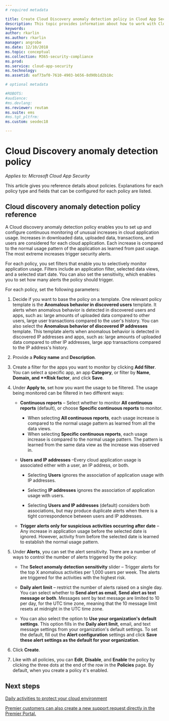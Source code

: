 ```yaml
---
# required metadata

title: Create Cloud Discovery anomaly detection policy in Cloud App Security
description: This topic provides information about how to work with Cloud Discovery anomaly detection policies.
keywords:
author: rkarlin
ms.author: rkarlin
manager: angrobe
ms.date: 12/10/2018
ms.topic: conceptual
ms.collection: M365-security-compliance
ms.prod:
ms.service: cloud-app-security
ms.technology:
ms.assetid: eaf73af0-7610-4903-b656-8d90b1d2b18c

# optional metadata

#ROBOTS:
#audience:
#ms.devlang:
ms.reviewer: reutam
ms.suite: ems
#ms.tgt_pltfrm:
ms.custom: seodec18

---
```


# Cloud Discovery anomaly detection policy

*Applies to: Microsoft Cloud App Security*

This article gives you reference details about policies. Explanations for each policy type and fields that can be configured for each policy are listed.  
  
## Cloud discovery anomaly detection policy reference
  
A Cloud discovery anomaly detection policy enables you to set up and configure continuous monitoring of unusual increases in cloud application usage. Increases in downloaded data, uploaded data, transactions, and users are considered for each cloud application. Each increase is compared to the normal usage pattern of the application as learned from past usage. The most extreme increases trigger security alerts.  
 
For each policy, you set filters that enable you to selectively monitor application usage. Filters include an application filter, selected data views, and a selected start date. You can also set the sensitivity, which enables you to set how many alerts the policy should trigger.  

For each policy, set the following parameters:

1. Decide if you want to base the policy on a template. One relevant policy template is the **Anomalous behavior in discovered users** template. It alerts when anomalous behavior is detected in discovered users and apps, such as: large amounts of uploaded data compared to other users, large user transactions compared to the user's history. You can also select the **Anomalous behavior of discovered IP addresses** template. This template alerts when anomalous behavior is detected in discovered IP addresses and apps, such as: large amounts of uploaded data compared to other IP addresses, large app transactions compared to the IP address's history. 
 
2. Provide a **Policy name** and **Description**.  

3. Create a filter for the apps you want to monitor by clicking <strong>Add filter</strong>. 
   You can select a specific app, an app <strong>Category</strong>, or filter by <strong>Name</strong>, <strong>Domain, and **Risk factor</strong>, and click <strong>Save</strong>.

4. Under **Apply to**, set how you want the usage to be filtered. The usage being monitored can be filtered in two different ways:  
  
    - **Continuous reports** – Select whether to monitor **All continuous reports** (default), or choose **Specific continuous reports** to monitor.  
  
        - When selecting **All continuous reports**, each usage increase is compared to the normal usage pattern as learned from all the data views.  
        - When selecting **Specific continuous reports**, each usage increase is compared to the normal usage pattern. The pattern is learned from the same data view as the increase was observed in.  
  
    - **Users and IP addresses** –Every cloud application usage is associated either with a user, an IP address, or both.  
  
        - Selecting **Users** ignores the association of application usage with IP addresses.  
  
        - Selecting **IP addresses** ignores the association of application usage with users.  
  
        - Selecting **Users and IP addresses** (default) considers both associations, but may produce duplicate alerts when there is a tight correspondence between users and IP addresses.

    - **Trigger alerts only for suspicious activities occurring after date** – Any increase in application usage before the selected date is ignored. However, activity from before the selected date is learned to establish the normal usage pattern.  
  
5. Under **Alerts**, you can set the alert sensitivity. There are a number of ways to control the number of alerts triggered by the policy:  
  
    - The **Select anomaly detection sensitivity** slider – Trigger alerts for the top X anomalous activities per 1,000 users per week. The alerts are triggered for the activities with the highest risk.  
  
    - **Daily alert limit** – restrict the number of alerts raised on a single day. You can select whether to **Send alert as email**, **Send alert as text message or both**. Messages sent by text message are limited to 10 per day, for the UTC time zone, meaning that the 10 message limit resets at midnight in the UTC time zone.

    - You can also select the option to **Use your organization's default settings**. This option fills in the **Daily alert limit**, email, and text message settings from your organization's default settings. To set the default, fill out the **Alert configuration** settings and click **Save these alert settings as the default for your organization**.

6. Click **Create**.

7. Like with all policies, you can **Edit**, **Disable**, and **Enable** the policy by clicking the three dots at the end of the row in the **Policies** page. By default, when you create a policy it's enabled.

## Next steps  
[Daily activities to protect your cloud environment](daily-activities-to-protect-your-cloud-environment.md)   

[Premier customers can also create a new support request directly in the Premier Portal.](https://premier.microsoft.com/)  
  
  
